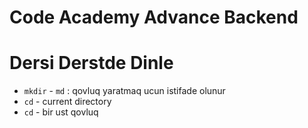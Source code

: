 # Code Academy Advance Backend

# Dersi Derstde Dinle

- `mkdir` - `md` : qovluq yaratmaq ucun istifade olunur
- `cd` - current directory
- `cd` - bir ust qovluq
  
